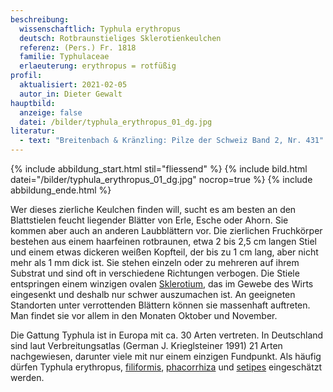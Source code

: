 ```yaml
---
beschreibung:
  wissenschaftlich: Typhula erythropus
  deutsch: Rotbraunstieliges Sklerotienkeulchen
  referenz: (Pers.) Fr. 1818
  familie: Typhulaceae
  erlaeuterung: erythropus = rotfüßig
profil:
  aktualisiert: 2021-02-05
  autor_in: Dieter Gewalt
hauptbild:
  anzeige: false
  datei: /bilder/typhula_erythropus_01_dg.jpg
literatur:
  - text: "Breitenbach & Kränzling: Pilze der Schweiz Band 2, Nr. 431"
---
```

{% include abbildung_start.html stil="fliessend" %}
{% include bild.html datei="/bilder/typhula_erythropus_01_dg.jpg" nocrop=true %}
{% include abbildung_ende.html %}

Wer dieses zierliche Keulchen finden will, sucht es am besten an den Blattstielen feucht liegender Blätter von Erle, Esche oder Ahorn. Sie kommen aber auch an anderen Laubblättern vor. Die zierlichen Fruchkörper bestehen aus einem haarfeinen rotbraunen, etwa 2 bis 2,5 cm langen Stiel und einem etwas dickeren weißen Kopfteil, der bis zu 1 cm lang, aber nicht mehr als 1 mm dick ist. Sie stehen einzeln oder zu mehreren auf  ihrem Substrat und sind oft in verschiedene Richtungen verbogen. Die Stiele entspringen einem winzigen ovalen [Sklerotium](Sklerotium "Glossar"), das im Gewebe des Wirts eingesenkt und deshalb nur schwer auszumachen ist. An geeigneten Standorten unter verrottenden Blättern können sie massenhaft auftreten. Man findet sie vor allem in den Monaten Oktober und November.

Die Gattung Typhula ist in Europa mit ca. 30 Arten vertreten. In Deutschland sind laut Verbreitungsatlas (German J. Krieglsteiner 1991) 21 Arten nachgewiesen, darunter viele mit nur einem einzigen Fundpunkt. Als häufig dürfen Typhula erythropus, [filiformis](/pilze/typhula-filiformis-binsenkeule), [phacorrhiza](/pilze/typhula-phacorrhiza-linsen-fadenkeulchen) und [setipes](/pilze/typhula-setipes-borstenfüßiges-fadenkeulchen) eingeschätzt werden.